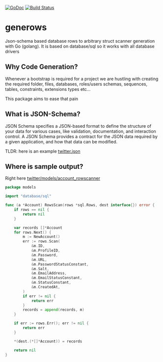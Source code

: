 [![GoDoc](https://godoc.org/github.com/cihangir/generows?status.svg)](https://godoc.org/github.com/cihangir/generows)
[![Build Status](https://travis-ci.org/cihangir/generows.svg)](https://travis-ci.org/cihangir/generows)

# generows

Json-schema based database rows to arbitrary struct scanner generation with Go (golang).
It is based on database/sql so it works with all database drivers

## Why Code Generation?

Whenever a bootstrap is required for a project we are hustling with creating the
required folder, files, databases, roles/users schemas, sequences, tables,
constraints, extensions types etc...

This package aims to ease that pain

## What is JSON-Schema?

JSON Schema specifies a JSON-based format to define the structure of your data
for various cases, like validation, documentation, and interaction control.  A
JSON Schema provides a contract for the JSON data required by a given
application, and how that data can be modified.

TLDR: here is an example [twitter.json](https://github.com/cihangir/gene/blob/master/example/twitter.json#L198)

## Where is sample output?

Right here [twitter/models/account_rowscanner](https://github.com/cihangir/gene/blob/master/example/twitter/models/account_rowscanner.go)

```go
package models

import "database/sql"

func (a *Account) RowsScan(rows *sql.Rows, dest interface{}) error {
    if rows == nil {
        return nil
    }

    var records []*Account
    for rows.Next() {
        m := NewAccount()
        err := rows.Scan(
            &m.ID,
            &m.ProfileID,
            &m.Password,
            &m.URL,
            &m.PasswordStatusConstant,
            &m.Salt,
            &m.EmailAddress,
            &m.EmailStatusConstant,
            &m.StatusConstant,
            &m.CreatedAt,
        )
        if err != nil {
            return err
        }
        records = append(records, m)
    }

    if err := rows.Err(); err != nil {
        return err
    }

    *(dest.(*[]*Account)) = records

    return nil
}
```
